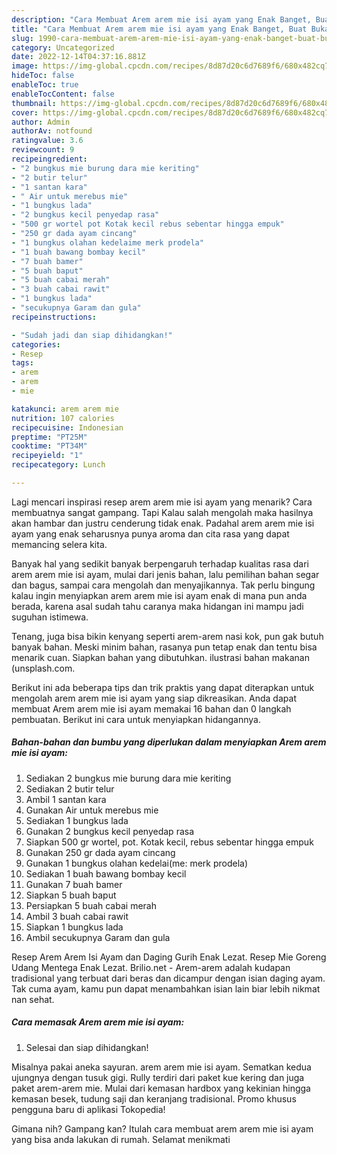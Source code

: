 ```yaml
---
description: "Cara Membuat Arem arem mie isi ayam yang Enak Banget, Buat Buka Puasa Lezat Sekali"
title: "Cara Membuat Arem arem mie isi ayam yang Enak Banget, Buat Buka Puasa Lezat Sekali"
slug: 1990-cara-membuat-arem-arem-mie-isi-ayam-yang-enak-banget-buat-buka-puasa-lezat-sekali
category: Uncategorized
date: 2022-12-14T04:37:16.881Z
image: https://img-global.cpcdn.com/recipes/8d87d20c6d7689f6/680x482cq70/arem-arem-mie-isi-ayam-foto-resep-utama.jpg
hideToc: false
enableToc: true
enableTocContent: false
thumbnail: https://img-global.cpcdn.com/recipes/8d87d20c6d7689f6/680x482cq70/arem-arem-mie-isi-ayam-foto-resep-utama.jpg
cover: https://img-global.cpcdn.com/recipes/8d87d20c6d7689f6/680x482cq70/arem-arem-mie-isi-ayam-foto-resep-utama.jpg
author: Admin
authorAv: notfound
ratingvalue: 3.6
reviewcount: 9
recipeingredient:
- "2 bungkus mie burung dara mie keriting"
- "2 butir telur"
- "1 santan kara"
- " Air untuk merebus mie"
- "1 bungkus lada"
- "2 bungkus kecil penyedap rasa"
- "500 gr wortel pot Kotak kecil rebus sebentar hingga empuk"
- "250 gr dada ayam cincang"
- "1 bungkus olahan kedelaime merk prodela"
- "1 buah bawang bombay kecil"
- "7 buah bamer"
- "5 buah baput"
- "5 buah cabai merah"
- "3 buah cabai rawit"
- "1 bungkus lada"
- "secukupnya Garam dan gula"
recipeinstructions:

- "Sudah jadi dan siap dihidangkan!"
categories:
- Resep
tags:
- arem
- arem
- mie

katakunci: arem arem mie 
nutrition: 107 calories
recipecuisine: Indonesian
preptime: "PT25M"
cooktime: "PT34M"
recipeyield: "1"
recipecategory: Lunch

---
```



Lagi mencari inspirasi resep arem arem mie isi ayam yang menarik? Cara membuatnya sangat gampang. Tapi Kalau salah mengolah maka hasilnya akan hambar dan justru cenderung tidak enak. Padahal arem arem mie isi ayam yang enak seharusnya punya aroma dan cita rasa yang dapat memancing selera kita.


Banyak hal yang sedikit banyak berpengaruh terhadap kualitas rasa dari arem arem mie isi ayam, mulai dari jenis bahan, lalu pemilihan bahan segar dan bagus, sampai cara mengolah dan menyajikannya. Tak perlu bingung kalau ingin menyiapkan arem arem mie isi ayam enak di mana pun anda berada, karena asal sudah tahu caranya maka hidangan ini mampu jadi suguhan istimewa.

Tenang, juga bisa bikin kenyang seperti arem-arem nasi kok, pun gak butuh banyak bahan. Meski minim bahan, rasanya pun tetap enak dan tentu bisa menarik cuan. Siapkan bahan yang dibutuhkan. ilustrasi bahan makanan (unsplash.com.


Berikut ini ada beberapa tips dan trik praktis yang dapat diterapkan untuk mengolah arem arem mie isi ayam yang siap dikreasikan. Anda dapat membuat Arem arem mie isi ayam memakai 16 bahan dan 0 langkah pembuatan. Berikut ini cara untuk menyiapkan hidangannya.

<!--inarticleads1-->

##### Bahan-bahan dan bumbu yang diperlukan dalam menyiapkan Arem arem mie isi ayam:

1. Sediakan 2 bungkus mie burung dara mie keriting
1. Sediakan 2 butir telur
1. Ambil 1 santan kara
1. Gunakan  Air untuk merebus mie
1. Sediakan 1 bungkus lada
1. Gunakan 2 bungkus kecil penyedap rasa
1. Siapkan 500 gr wortel, pot. Kotak kecil, rebus sebentar hingga empuk
1. Gunakan 250 gr dada ayam cincang
1. Gunakan 1 bungkus olahan kedelai(me: merk prodela)
1. Sediakan 1 buah bawang bombay kecil
1. Gunakan 7 buah bamer
1. Siapkan 5 buah baput
1. Persiapkan 5 buah cabai merah
1. Ambil 3 buah cabai rawit
1. Siapkan 1 bungkus lada
1. Ambil secukupnya Garam dan gula


Resep Arem Arem Isi Ayam dan Daging Gurih Enak Lezat. Resep Mie Goreng Udang Mentega Enak Lezat. Brilio.net - Arem-arem adalah kudapan tradisional yang terbuat dari beras dan dicampur dengan isian daging ayam. Tak cuma ayam, kamu pun dapat menambahkan isian lain biar lebih nikmat nan sehat. 

<!--inarticleads2-->

##### Cara memasak Arem arem mie isi ayam:


1. Selesai dan siap dihidangkan!

Misalnya pakai aneka sayuran. arem arem mie isi ayam. Sematkan kedua ujungnya dengan tusuk gigi. Rully terdiri dari paket kue kering dan juga paket arem-arem mie. Mulai dari kemasan hardbox yang kekinian hingga kemasan besek, tudung saji dan keranjang tradisional. Promo khusus pengguna baru di aplikasi Tokopedia! 

Gimana nih? Gampang kan? Itulah cara membuat arem arem mie isi ayam yang bisa anda lakukan di rumah. Selamat menikmati
